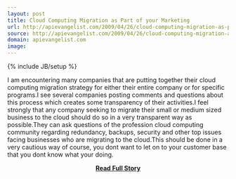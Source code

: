 ```yaml
---
layout: post
title: Cloud Computing Migration as Part of your Marketing
url: http://apievangelist.com/2009/04/26/cloud-computing-migration-as-part-of-your-marketing/
source: http://apievangelist.com/2009/04/26/cloud-computing-migration-as-part-of-your-marketing/
domain: apievangelist.com
image: 
---
```

{% include JB/setup %}<p>I am encountering many companies that are putting together their cloud computing migration strategy for either their entire company or for specific programs.I see several companies posting comments and questions about this process which creates some transparency of their activities.I feel strongly that any company seeking to migrate their small or medium sized business to the cloud should do so in a very transparent way as possible.They can ask questions of the profession cloud computing community regarding redundancy, backups, security and other top issues facing businesses who are migrating to the cloud.This should be done in a very cautious way of course, you dont want to let on to your customer base that you dont know what your doing.</p>
<center><p><a href="http://apievangelist.com/2009/04/26/cloud-computing-migration-as-part-of-your-marketing/" style='padding:25px; font-sze:18px; font-weight: bold;'>Read Full Story</a></p></center>
